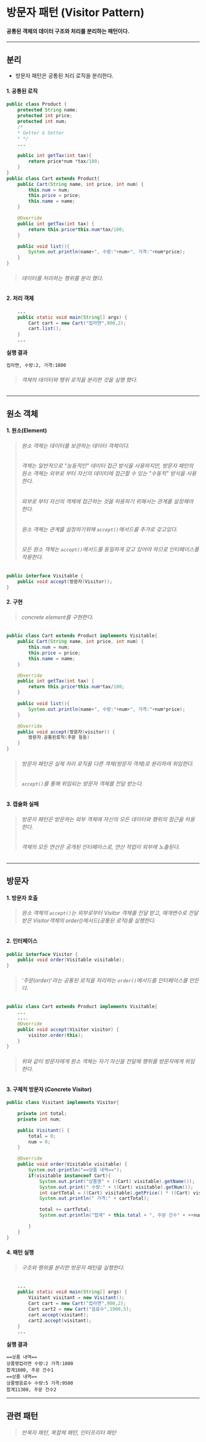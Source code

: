 # 방문자 패턴 (Visitor Pattern)
#### 공통된 객체의 데이터 구조와 처리를 분리하는 패턴이다.

---
## 분리
* 방문자 패턴은  공통된 처리 로직을 분리한다.
#### 1. 공통된 로직
```java
public class Product {
    protected String name;
    protected int price;
    protected int num;
    /*
    * Getter & Setter
    * */
    ...
    
    public int getTax(int tax){
        return price*num *tax/100;
    }
}
public class Cart extends Product{
    public Cart(String name, int price, int num) {
        this.num = num;
        this.price = price;
        this.name = name;
    }

    @Override
    public int getTax(int tax) {
        return this.price*this.num*tax/100;
    }

    public void list(){
        System.out.println(name+", 수량:"+num+", 가격:"+num*price);
    }
}
```
> ###### 데이터를 처리하는 행위를 분리 했다.

#### 2. 처리 객체
```java
    ...
    public static void main(String[] args) {
	    Cart cart = new Cart("컵라면",900,2);
	    cart.list();
    }
    ...
```
**실행 결과**
```aidl
컵라면, 수량:2, 가격:1800
```
> ###### 객체의 데이터와 행위 로직을 분리한 것을 실행 했다.

---
## 원소 객체

#### 1. 원소(Element)
> ###### 원소 객체는  데이터를 보관하는 데이터 객체이다.
> ###### 객체는 일반적으로 "능동적인" 데이터 접근 방식을 사용하지만, 방문자 패턴의 원소 객체는 외부로 부터 자신의 데이터에 접근할 수 있는 "수동적" 방식을 사용한다.
> ###### 외부로 부터 자신의 객체에 접근하는 것을 허용하기 위해서는 관계를 설정해야 한다.
> ###### 원소 객체는 관계를 설정하기위해 ```accept()```메서드를 추가로 갖고있다.
> ###### 모든 원소 객체는 ```accept()```메서드를 동일하게 갖고 있어야 하므로 인터페이스를 적용한다.
```java
public interface Visitable {
    public void accept(방문자(Visitor));
}
```

#### 2. 구현
> ######  concrete element를 구현한다.
```java
public class Cart extends Product implements Visitable{
    public Cart(String name, int price, int num) {
        this.num = num;
        this.price = price;
        this.name = name;
    }

    @Override
    public int getTax(int tax) {
        return this.price*this.num*tax/100;
    }

    public void list(){
        System.out.println(name+", 수량:"+num+", 가격:"+num*price);
    }

    @Override
    public void accept(방문자(visitor)) {
        방문자.공통된로직(주문 등등)
    }
}
```
> ###### 방문자 패턴은 실제 처리 로직을 다른 객체(방문자 객체)로 분리하여 위임한다.
> ###### ```accept()```를 통해 위임되는 방문자 객체를 전달 받는다. 

#### 3. 캡슐화 실패
> ###### 방문자 패턴은 방문하는 외부 객체에 자신의 모든 데이터와 행위의 점근을 허용한다.
> ###### 객체의 모든 연산은 공개된 인터페이스로, 연산 작업이 외부에 노출된다.

---
## 방문자

#### 1. 방문자 호출
> ###### 원소 객체의 ```accept()```는 외부로부터 Visitor 객체를 전달 받고, 매개변수로 전달 받은 Visitor객체의 order()메서드(공통된 로직)를 실행한다.

#### 2. 인터페이스
```java
public interface Visitor {
    public void order(Visitable visitable);
}
```
> ###### '주문(order)'라는 공통된 로직을 처리하는 ```order()```메서드를 인터페이스를 만든다.
```java
public class Cart extends Product implements Visitable{
    ...
    ....
    @Override
    public void accept(Visitor visitor) {
        visitor.order(this);
    }
}
```
> ###### 위와 같이 방문자에게 원소 객체는 자기 자신을 전달해 행위를 방문자에게 위임한다.

#### 3. 구체적 방문자 (Concrete Visitor)
```java
public class Visitant implements Visitor{

    private int total;
    private int num;

    public Visitant() {
        total = 0;
        num = 0;
    }

    @Override
    public void order(Visitable visitable) {
        System.out.println("==상품 내역==");
        if(visitable instanceof Cart){
            System.out.print("상품명" + ((Cart) visitable).getName());
            System.out.print(" 수량:" + ((Cart) visitable).getNum());
            int cartTotal = ((Cart) visitable).getPrice() * ((Cart) visitable).getNum();
            System.out.println(" 가격:" + cartTotal);

            total += cartTotal;
            System.out.println("합계" + this.total + ", 주문 건수" + ++num);

        }
    }
}
```
#### 4. 패턴 실행
> ###### 구조와 행위를 분리한 방문자 패턴을 실행한다.
```java
    ...
    public static void main(String[] args) {
        Visitant visitant = new Visitant();
	    Cart cart = new Cart("컵라면",900,2);
	    Cart cart2 = new Cart("음료수",1900,5);
	    cart.accept(visitant);
	    cart2.accept(visitant);
    }
    ...
```
**실행 결과**
```aidl
==상품 내역==
상품명컵라면 수량:2 가격:1800
합계1800, 주문 건수1
==상품 내역==
상품명음료수 수량:5 가격:9500
합계11300, 주문 건수2
```

---
## 관련 패턴
> ###### 반복자 패턴, 복합체 패턴, 인터프리터 패턴